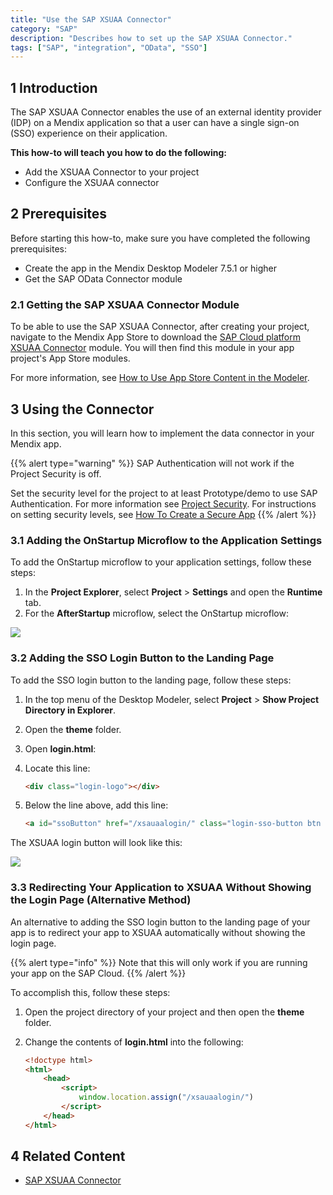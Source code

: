 ```yaml
---
title: "Use the SAP XSUAA Connector"
category: "SAP"
description: "Describes how to set up the SAP XSUAA Connector."
tags: ["SAP", "integration", "OData", "SSO"]
---
```


## 1 Introduction

The SAP XSUAA Connector enables the use of an external identity provider (IDP) on a Mendix application so that a user can have a single sign-on (SSO) experience on their application.

**This how-to will teach you how to do the following:**

* Add the XSUAA Connector to your project
* Configure the XSUAA connector

## 2 Prerequisites

Before starting this how-to, make sure you have completed the following prerequisites:

* Create the app in the Mendix Desktop Modeler 7.5.1 or higher
* Get the SAP OData Connector module

### 2.1 Getting the SAP XSUAA Connector Module

To be able to use the SAP XSUAA Connector, after creating your project, navigate to the Mendix App Store to download the [SAP Cloud platform XSUAA Connector](https://appstore.home.mendix.com/link/app/78091/) module.
You will then find this module in your app project's App Store modules.

For more information, see [How to Use App Store Content in the Modeler](/community/app-store/use-app-store-content-in-the-modeler).

## 3 Using the Connector

In this section, you will learn how to implement the data connector in your Mendix app.

{{% alert type="warning" %}}
SAP Authentication will not work if the Project Security is off.

Set the security level for the project to at least Prototype/demo to use SAP Authentication. For more information see [Project Security](/refguide/project-security).
For instructions on setting security levels, see [How To Create a Secure App](howto/security/create-a-secure-app)
{{% /alert %}}

### 3.1 Adding the OnStartup Microflow to the Application Settings

To add the OnStartup microflow to your application settings, follow these steps:

1. In the **Project Explorer**, select **Project** > **Settings** and open the **Runtime** tab.
2. For the **AfterStartup** microflow, select the OnStartup microflow:

![](attachments/use-sap-xsuaa-connector/runtime-settings.png)

### 3.2 Adding the SSO Login Button to the Landing Page<a name="adding"></a>

To add the SSO login button to the landing page, follow these steps:

1. In the top menu of the Desktop Modeler, select **Project** > **Show Project Directory in Explorer**.
2. Open the **theme** folder.
3. Open **login.html**:
4. Locate this line:

	```html
	<div class="login-logo"></div>
	```
5. Below the line above, add this line:

	```html
	<a id="ssoButton" href="/xsauaalogin/" class="login-sso-button btn btn-primary">Sign in with your XSUAA account</a>
	```
The XSUAA login button will look like this:

![](attachments/use-sap-xsuaa-connector/sso-login-screen.png)

### 3.3 Redirecting Your Application to XSUAA Without Showing the Login Page (Alternative Method)

An alternative to adding the SSO login button to the landing page of your app is to redirect your app to XSUAA automatically without showing the login page.

{{% alert type="info" %}}
Note that this will only work if you are running your app on the SAP Cloud.
{{% /alert %}}

To accomplish this, follow these steps:

1. Open the project directory of your project and then open the **theme** folder.
2. Change the contents of **login.html** into the following:

	```html
	<!doctype html>
	<html>
		<head>
			<script>
				window.location.assign("/xsauaalogin/")
			</script>
		</head>
	</html>
	```

## 4 Related Content

* [SAP XSUAA Connector](/refguide/sap/sap-xsuaa-connector)
